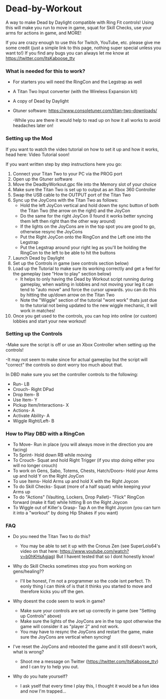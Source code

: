 # Dead-by-Workout
A way to make Dead by Daylight compatible with Ring Fit controls! Using this will make you run to move in game, squat for Skill Checks, use your arms for actions in game, and MORE! 

If you are crazy enough to use this for Twitch, YouTube, etc. please give me some credit (just a simple link to this page, nothing super special unless you want to!)
If you find any bugs you can always let me know at https://twitter.com/ItsKaboose_ttv



### What is needed for this to work?

* For starters you will need the RingCon and the Legstrap as well
* A Titan Two Input converter (with the Wireless Expansion kit)
* A copy of Dead by Daylight
* Gtuner software: https://www.consoletuner.com/titan-two-downloads/

   -While you are there it would help to read up on how it all works to avoid headaches later on!




### Setting up the Mod

If you want to watch the video tutorial on how to set it up and how it works, head here: Video Tutorial soon!

If you want written step by step instructions here you go:

1. Connect your Titan Two to your PC via the PROG port
2. Open up the Gtuner software
3. Move the DeadbyWorkout.gpc file into the Memory slot of your choice
4. Make sure the Titan Two is set up to output as an Xbox 360 Controller
5. Swap the USB cable to the OUTPUT port of the Titan Two
6. Sync up the JoyCons with the Titan Two as follows:
    - Hold the left JoyCon vertical and hold down the sync button of both the Titan Two (the arrow on the right) and the JoyCon
    - Do the same for the right JoyCon (I found it works better syncing them left then right than the other way around)
    - If the lights on the JoyCons are in the top spot you are good to go, otherwise resync the JoyCons
    - Put the Right JoyCon onto the RingCon and the Left one into the Legstrap 
    - Put the Legstrap around your right leg as you'll be holding the RingCon to the left to be able to hit the buttons
7. Launch Dead by Daylight
8. Set up the Controls in game (see controls section below)
9. Load up the Tutorial to make sure its working correctly and get a feel for the gameplay (see "How to play" section below)
    - It helps to only having the Dead by Workout script running during gameplay, when waiting in lobbies and not moving your leg it can tend to "auto move" and force the cursor upwards. you can do this by hitting the up/down arrow on the Titan Two
    - Note the "Wiggle" section of the tutorial "wont work" thats just due to the tutorial not being updated to the new wiggle mechanic, it will work in matches!
10. Once you get used to the controls, you can hop into online (or custom) lobbies and start your new workout!


### Setting up the Controls 

   -Make sure the script is off or use an Xbox Controller when setting up the controls! 
   
   -It may not seem to make since for actual gameplay but the script will "correct" the controls so dont worry too much about that.



In DBD make sure you set the controller controls to the following:
* Run- LB
* Crouch- Right DPad
* Drop Item- B
* Use Item- Y
* Pickup Item/Interactions- X
* Actions- A
* Activate Ability- A
* Wiggle Right/Left- B


### How to Play DBD with a RingCon

* To Move- Run in place (you will always move in the direction you are facing)
* To Sprint- Hold down RB while moving
* To Crouch- Squat and hold Right Trigger (if you stop doing either you will no longer crouch)
* To work on Gens, Sabo, Totems, Chests, Hatch/Doors- Hold your Arms up and hold Y on the Right JoyCon
* To use Items- Hold Arms up and hold X with the Right Joycon
* To do Skill Checks- Squat (more of a half squat) while keeping your Arms up
* To do "Actions" (Vaulting, Lockers, Drop Pallet)- "Flick" RingCon forward (make it flat) while hitting B on the Right Joycon
* To Wiggle out of Killer's Grasp- Tap A on the Right Joycon (you can turn it into a "workout" by doing Hip Shakes if you want)

  

### FAQ

* Do you need the Titan Two to do this?
  - You may be able to set it up with the Cronus Zen (see SuperLois64's video on that here: https://www.youtube.com/watch?v=b0hKHsAgjag) But I havent tested that so I dont honestly know!

* Why do Skill Checks sometimes stop you from working on gens/healing??
  - I'll be honest, I'm not a programmer so the code isnt perfect. Th eonly thing I can think of is that it thinks you started to move and therefore kicks you off the gen.
  
* Why doesnt the code seem to work in game?
    - Make sure your controls are set up correctly in game (see "Setting up Controls" above)
    - Make sure the lights of the JoyCons are in the top spot otherwise the game will consider it as "player 2" and not work. 
    - You may have to resync the JoyCons and restart the game, make sure the JoyCons are vertical when syncing!
   
* I've reset the JoyCons and rebooted the game and it still doesn't work, what is wrong?
    - Shoot me a message on Twitter (https://twitter.com/ItsKaboose_ttv) and I can try to help you out.
    
* Why do you hate yourself?
    - I ask yself that every time I play this, I thought it would be a fun idea and now I'm trapped...
